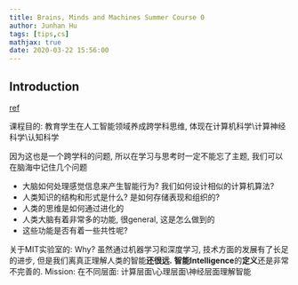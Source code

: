 ```yaml
---
title: Brains, Minds and Machines Summer Course 0
author: Junhan Hu
tags: [tips,cs]
mathjax: true
date: 2020-03-22 15:56:00
---
```


## Introduction

[ref](https://ocw.mit.edu/resources/res-9-003-brains-minds-and-machines-summer-course-summer-2015/instructor-insights/maintaining-intellectual-coherence-across-a-wide-range-of-topics/)

课程目的: 教育学生在人工智能领域养成跨学科思维, 体现在计算机科学\计算神经科学\认知科学

因为这也是一个跨学科的问题, 所以在学习与思考时一定不能忘了主题, 我们可以在脑海中记住几个问题

* 大脑如何处理感觉信息来产生智能行为? 我们如何设计相似的计算机算法?
* 人类知识的结构和形式是什么? 是如何存储表现和组织的?
* 人类的思维是如何通过进化的
* 人类大脑有着非常多的功能, 很general, 这是怎么做到的
* 这些功能是否有着一些共性呢?

关于MIT实验室的: Why? 虽然通过机器学习和深度学习, 技术方面的发展有了长足的进步, 但是我们离真正理解人类的智能**还很远.** **智能Intelligence**的**定义**还是非常不完善的. Mission: 在不同层面: 计算层面\心理层面\神经层面理解智能

